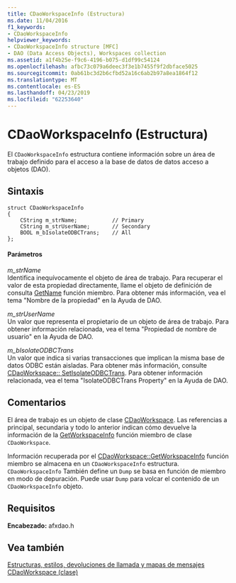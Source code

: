 ```yaml
---
title: CDaoWorkspaceInfo (Estructura)
ms.date: 11/04/2016
f1_keywords:
- CDaoWorkspaceInfo
helpviewer_keywords:
- CDaoWorkspaceInfo structure [MFC]
- DAO (Data Access Objects), Workspaces collection
ms.assetid: a1f4b25e-f9c6-4196-b075-d1df99c54124
ms.openlocfilehash: afbc73c079a6deec3f3e1b7455f9f2dbface5025
ms.sourcegitcommit: 0ab61bc3d2b6cfbd52a16c6ab2b97a8ea1864f12
ms.translationtype: MT
ms.contentlocale: es-ES
ms.lasthandoff: 04/23/2019
ms.locfileid: "62253640"
---
```

# <a name="cdaoworkspaceinfo-structure"></a>CDaoWorkspaceInfo (Estructura)

El `CDaoWorkspaceInfo` estructura contiene información sobre un área de trabajo definido para el acceso a la base de datos de datos acceso a objetos (DAO).

## <a name="syntax"></a>Sintaxis

```
struct CDaoWorkspaceInfo
{
    CString m_strName;           // Primary
    CString m_strUserName;       // Secondary
    BOOL m_bIsolateODBCTrans;    // All
};
```

#### <a name="parameters"></a>Parámetros

*m_strName*<br/>
Identifica inequívocamente el objeto de área de trabajo. Para recuperar el valor de esta propiedad directamente, llame el objeto de definición de consulta [GetName](../../mfc/reference/cdaoquerydef-class.md#getname) función miembro. Para obtener más información, vea el tema "Nombre de la propiedad" en la Ayuda de DAO.

*m_strUserName*<br/>
Un valor que representa el propietario de un objeto de área de trabajo. Para obtener información relacionada, vea el tema "Propiedad de nombre de usuario" en la Ayuda de DAO.

*m_bIsolateODBCTrans*<br/>
Un valor que indica si varias transacciones que implican la misma base de datos ODBC están aisladas. Para obtener más información, consulte [CDaoWorkspace:: SetIsolateODBCTrans](../../mfc/reference/cdaoworkspace-class.md#setisolateodbctrans). Para obtener información relacionada, vea el tema "IsolateODBCTrans Property" en la Ayuda de DAO.

## <a name="remarks"></a>Comentarios

El área de trabajo es un objeto de clase [CDaoWorkspace](../../mfc/reference/cdaoworkspace-class.md). Las referencias a principal, secundaria y todo lo anterior indican cómo devuelve la información de la [GetWorkspaceInfo](../../mfc/reference/cdaoworkspace-class.md#getworkspaceinfo) función miembro de clase `CDaoWorkspace`.

Información recuperada por el [CDaoWorkspace::GetWorkspaceInfo](../../mfc/reference/cdaoworkspace-class.md#getworkspaceinfo) función miembro se almacena en un `CDaoWorkspaceInfo` estructura. `CDaoWorkspaceInfo` También define un `Dump` se basa en función de miembro en modo de depuración. Puede usar `Dump` para volcar el contenido de un `CDaoWorkspaceInfo` objeto.

## <a name="requirements"></a>Requisitos

**Encabezado:** afxdao.h

## <a name="see-also"></a>Vea también

[Estructuras, estilos, devoluciones de llamada y mapas de mensajes](../../mfc/reference/structures-styles-callbacks-and-message-maps.md)<br/>
[CDaoWorkspace (clase)](../../mfc/reference/cdaoworkspace-class.md)
